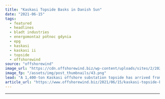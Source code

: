 ```yaml
---
title: "Kaskasi Topside Basks in Danish Sun"
date: "2021-06-15"
tags: 
  - featured
  - headlines
  - bladt industries
  - energomontaż północ gdynia
  - epg
  - kaskasi
  - kaskasi ii
  - topside
  - offshorewind
source: "offshorewind"
image_url: "https://cdn.offshorewind.biz/wp-content/uploads/sites/2/2021/06/15115003/Kaskasi-Topside-Basks-in-Danish-Sun.png"
image_fp: "/assets/img/post_thumbnails/43.png"
lead: "A 1,400-ton Kaskasi offshore substation topside has arrived from Poland to Bladt Industry&#8217;s site"
article_url: "https://www.offshorewind.biz/2021/06/15/kaskasi-topside-basks-in-danish-sun/"
---
```


---
